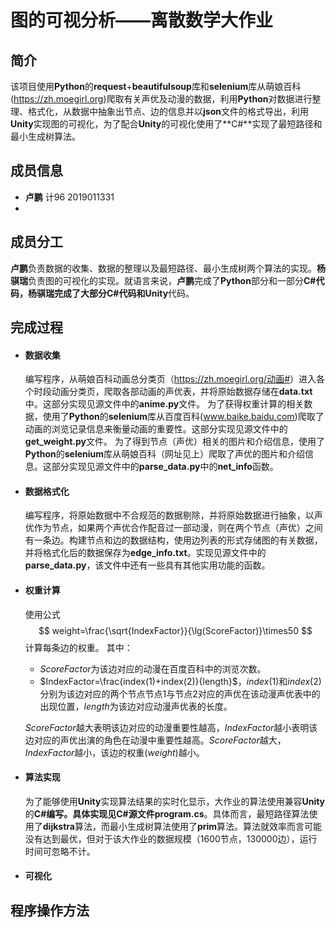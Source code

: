 # 图的可视分析——离散数学大作业

## 简介

该项目使用**Python**的**request**+**beautifulsoup**库和**selenium**库从萌娘百科(<a href="https://zh.moegirl.org">https://zh.moegirl.org</a>)爬取有关声优及动漫的数据，利用**Python**对数据进行整理、格式化，从数据中抽象出节点、边的信息并以**json**文件的格式导出，利用**Unity**实现图的可视化，为了配合**Unity**的可视化使用了**C#**实现了最短路径和最小生成树算法。

## 成员信息

* **卢鹏**  计96  2019011331
*  

## 成员分工

**卢鹏**负责数据的收集、数据的整理以及最短路径、最小生成树两个算法的实现。**杨骐瑞**负责图的可视化的实现。就语言来说，**卢鹏**完成了**Python**部分和一部分**C#**代码，**杨骐瑞**完成了大部分**C#**代码和**Unity**代码。

## 完成过程

* #### 数据收集

  编写程序，从萌娘百科动画总分类页（<a href="https://zh.moegirl.org/动画#">https://zh.moegirl.org/动画#</a>）进入各个时段动画分类页，爬取各部动画的声优表，并将原始数据存储在**data.txt**中。这部分实现见源文件中的**anime.py**文件。
  为了获得权重计算的相关数据，使用了**Python**的**selenium**库从百度百科(<a href="https://www.baike.baidu.com">www.baike.baidu.com</a>)爬取了动画的浏览记录信息来衡量动画的重要性。这部分实现见源文件中的**get_weight.py**文件。
  为了得到节点（声优）相关的图片和介绍信息，使用了**Python**的**selenium**库从萌娘百科（网址见上）爬取了声优的图片和介绍信息。这部分实现见源文件中的**parse_data.py**中的**net_info**函数。

* #### 数据格式化

  编写程序，将原始数据中不合规范的数据剔除，并将原始数据进行抽象，以声优作为节点，如果两个声优合作配音过一部动漫，则在两个节点（声优）之间有一条边。构建节点和边的数据结构，使用边列表的形式存储图的有关数据，并将格式化后的数据保存为**edge_info.txt**。实现见源文件中的**parse_data.py**，该文件中还有一些具有其他实用功能的函数。

* #### 权重计算

  使用公式
  $$
  weight=\frac{\sqrt{IndexFactor}}{\lg(ScoreFactor)}\times50
  $$
  计算每条边的权重。
  其中：

  * $ScoreFactor$为该边对应的动漫在百度百科中的浏览次数。
  * $IndexFactor=\frac{index(1)+index(2)}{length}$，$index(1)$和$index(2)$分别为该边对应的两个节点节点1与节点2对应的声优在该动漫声优表中的出现位置，$length$为该边对应动漫声优表的长度。

  $ScoreFactor$越大表明该边对应的动漫重要性越高，$IndexFactor$越小表明该边对应的声优出演的角色在动漫中重要性越高。$ScoreFactor$越大，$IndexFactor$越小，该边的权重($weight$)越小。

* #### 算法实现

  为了能够使用**Unity**实现算法结果的实时化显示，大作业的算法使用兼容**Unity**的**C#**编写。具体实现见**C#**源文件**program.cs**。具体而言，最短路径算法使用了**dijkstra**算法，而最小生成树算法使用了**prim**算法。算法就效率而言可能没有达到最优，但对于该大作业的数据规模（1600节点，130000边），运行时间可忽略不计。

* #### 可视化

## 程序操作方法



